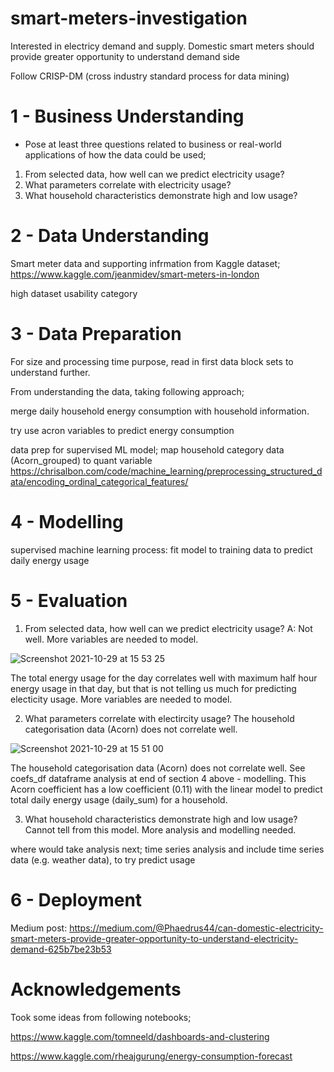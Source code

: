 # smart-meters-investigation
Interested in electricy demand and supply. Domestic smart meters should provide greater opportunity to understand demand side

Follow CRISP-DM (cross industry standard process for data mining)

# 1 - Business Understanding
- Pose at least three questions related to business or real-world applications of how the data could be used;
1. From selected data, how well can we predict electricity usage?
2. What parameters correlate with electricity usage?
3. What household characteristics demonstrate high and low usage?

# 2 - Data Understanding
Smart meter data and supporting infrmation from Kaggle dataset;
https://www.kaggle.com/jeanmidev/smart-meters-in-london

high dataset usability category

# 3 - Data Preparation
For size and processing time purpose, read in first data block sets to understand further.

From understanding the data, taking following approach;

merge daily household energy consumption with household information.

try use acron variables to predict energy consumption

data prep for supervised ML model;
map household category data (Acorn_grouped) to quant variable
https://chrisalbon.com/code/machine_learning/preprocessing_structured_data/encoding_ordinal_categorical_features/

# 4 - Modelling
supervised machine learning process:
fit model to training data to predict daily energy usage

# 5 - Evaluation
1. From selected data, how well can we predict electricity usage? A: Not well. More variables are needed to model.

![Screenshot 2021-10-29 at 15 53 25](https://user-images.githubusercontent.com/82510260/139456810-af5c53f7-754f-4c24-bcaf-bf21864e229e.png)

The total energy usage for the day correlates well with maximum half hour energy usage in that day, but that is not telling us much for predicting electicity usage. More variables are needed to model.

2. What parameters correlate with electircity usage? The household categorisation data (Acorn) does not correlate well.

![Screenshot 2021-10-29 at 15 51 00](https://user-images.githubusercontent.com/82510260/139456837-cb9ab06a-151c-4932-b771-bf64629e5ecd.png)


The household categorisation data (Acorn) does not correlate well. See coefs_df dataframe analysis at end of section 4 above - modelling. This Acorn coefficient has a low coefficient (0.11) with the linear model to predict total daily energy usage (daily_sum) for a household.

3. What household characteristics demonstrate high and low usage? Cannot tell from this model. More analysis and modelling needed.

where would take analysis next; time series analysis and include time series data (e.g. weather data), to try predict usage

# 6 - Deployment
Medium post: https://medium.com/@Phaedrus44/can-domestic-electricity-smart-meters-provide-greater-opportunity-to-understand-electricity-demand-625b7be23b53


# Acknowledgements
Took some ideas from following notebooks;

https://www.kaggle.com/tomneeld/dashboards-and-clustering

https://www.kaggle.com/rheajgurung/energy-consumption-forecast
